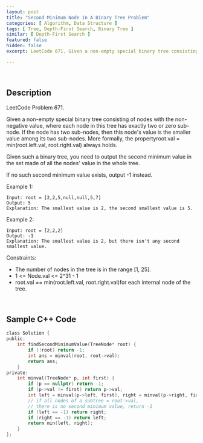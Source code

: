 ```yaml
---
layout: post
title: "Second Minimum Node In A Binary Tree Problem"
categories: [ Algorithm, Data Structure ]
tags: [ Tree, Depth-First Search, Binary Tree ]
similar: [ Depth-First Search ]
featured: false
hidden: false
excerpt: LeetCode 671. Given a non-empty special binary tree consisting of nodes with the non-negative value, where each node in this tree has exactly two or zero sub-node. If the node has two sub-nodes, then this node's value is the smaller value among its two sub-nodes. 

---
```


<br />

## Description

LeetCode Problem 671.

Given a non-empty special binary tree consisting of nodes with the non-negative value, where each node in this tree has exactly two or zero sub-node. If the node has two sub-nodes, then this node's value is the smaller value among its two sub-nodes. More formally, the propertyroot.val = min(root.left.val, root.right.val) always holds.

Given such a binary tree, you need to output the second minimum value in the set made of all the nodes' value in the whole tree.

If no such second minimum value exists, output -1 instead.

Example 1: 
```
Input: root = [2,2,5,null,null,5,7]
Output: 5
Explanation: The smallest value is 2, the second smallest value is 5.
```

Example 2: 
```
Input: root = [2,2,2]
Output: -1
Explanation: The smallest value is 2, but there isn't any second smallest value.
```

Constraints:
* The number of nodes in the tree is in the range [1, 25].
* 1 <= Node.val <= 2^31 - 1
* root.val == min(root.left.val, root.right.val)for each internal node of the tree.

<br />

## Sample C++ Code


```c
class Solution {
public:
    int findSecondMinimumValue(TreeNode* root) {
        if (!root) return -1;
        int ans = minval(root, root->val);
        return ans;
    }
private:
    int minval(TreeNode* p, int first) {
        if (p == nullptr) return -1;
        if (p->val != first) return p->val;
        int left = minval(p->left, first), right = minval(p->right, first);
        // if all nodes of a subtree = root->val, 
        // there is no second minimum value, return -1
        if (left == -1) return right;
        if (right == -1) return left;
        return min(left, right);
    }
};
```


